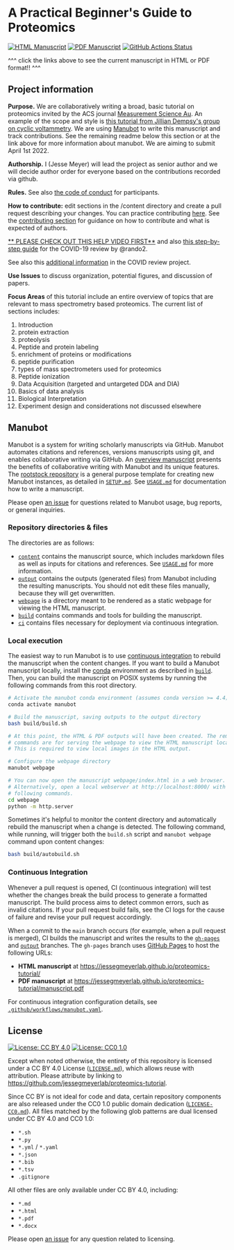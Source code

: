 # A Practical Beginner's Guide to Proteomics

<!-- usage note: edit the H1 title above to personalize the manuscript -->

[![HTML Manuscript](https://img.shields.io/badge/manuscript-HTML-blue.svg)](https://jessegmeyerlab.github.io/proteomics-tutorial/)
[![PDF Manuscript](https://img.shields.io/badge/manuscript-PDF-blue.svg)](https://jessegmeyerlab.github.io/proteomics-tutorial/manuscript.pdf)
[![GitHub Actions Status](https://github.com/jessegmeyerlab/proteomics-tutorial/workflows/Manubot/badge.svg)](https://github.com/jessegmeyerlab/proteomics-tutorial/actions)

^^^ click the links above to see the current manuscript in HTML or PDF format!! ^^^

## Project information

**Purpose.** We are collaboratively writing a broad, basic tutorial on proteomics invited by the ACS journal [Measurement Science Au](https://pubs.acs.org/journal/amachv). An example of the scope and style is [this tutorial from Jillian Dempsy's group on cyclic voltammetry](https://pubs.acs.org/doi/full/10.1021/acs.jchemed.7b00361). We are using [Manubot](https://github.com/manubot/manubot) to write this manuscript and track contributions. See the remaining readme below this section or at the link above for more information about manubot. We are aiming to submit April 1st 2022. 

**Authorship.** I (Jesse Meyer) will lead the project as senior author and we will decide author order for everyone based on the contributions recorded via github. 

**Rules.** 
See also [the code of conduct](https://github.com/jessegmeyerlab/proteomics-tutorial/blob/main/CODE_OF_CONDUCT.md) for participants. 

**How to contribute:** edit sections in the /content directory and create a pull request describing your changes. You can practice contributing [here](https://github.com/manubot/try-manubot). 
See the [contributing section](https://github.com/jessegmeyerlab/proteomics-tutorial/blob/main/contributing.md) for guidance on how to contribute and what is expected of authors. 

[** PLEASE CHECK OUT THIS HELP VIDEO FIRST**](https://manubot.org/docs/getting-started.html) and also [this step-by-step guide](https://github.com/greenelab/covid19-review/blob/master/CONTRIBUTING.md) for the COVID-19 review by @rando2.

See also this [additional information](https://github.com/greenelab/covid19-review/blob/master/INSTRUCTIONS.md) in the COVID review project.

**Use Issues** to discuss organization, potential figures, and discussion of papers.

**Focus Areas** of this tutorial include an entire overview of topics that are relevant to mass spectrometry based proteomics. The current list of sections includes:

1. Introduction
2. protein extraction
3. proteolysis
4. Peptide and protein labeling
5. enrichment of proteins or modifications 
6. peptide purification
7. types of mass spectrometers used for proteomics
8. Peptide ionization
9. Data Acquisition (targeted and untargeted DDA and DIA)
10. Basics of data analysis
11. Biological Interpretation
12. Experiment design and considerations not discussed elsewhere


## Manubot

<!-- usage note: do not edit this section -->

Manubot is a system for writing scholarly manuscripts via GitHub.
Manubot automates citations and references, versions manuscripts using git, and enables collaborative writing via GitHub.
An [overview manuscript](https://greenelab.github.io/meta-review/ "Open collaborative writing with Manubot") presents the benefits of collaborative writing with Manubot and its unique features.
The [rootstock repository](https://git.io/fhQH1) is a general purpose template for creating new Manubot instances, as detailed in [`SETUP.md`](SETUP.md).
See [`USAGE.md`](USAGE.md) for documentation how to write a manuscript.

Please open [an issue](https://git.io/fhQHM) for questions related to Manubot usage, bug reports, or general inquiries.

### Repository directories & files

The directories are as follows:

+ [`content`](content) contains the manuscript source, which includes markdown files as well as inputs for citations and references.
  See [`USAGE.md`](USAGE.md) for more information.
+ [`output`](output) contains the outputs (generated files) from Manubot including the resulting manuscripts.
  You should not edit these files manually, because they will get overwritten.
+ [`webpage`](webpage) is a directory meant to be rendered as a static webpage for viewing the HTML manuscript.
+ [`build`](build) contains commands and tools for building the manuscript.
+ [`ci`](ci) contains files necessary for deployment via continuous integration.

### Local execution

The easiest way to run Manubot is to use [continuous integration](#continuous-integration) to rebuild the manuscript when the content changes.
If you want to build a Manubot manuscript locally, install the [conda](https://conda.io) environment as described in [`build`](build).
Then, you can build the manuscript on POSIX systems by running the following commands from this root directory.

```sh
# Activate the manubot conda environment (assumes conda version >= 4.4)
conda activate manubot

# Build the manuscript, saving outputs to the output directory
bash build/build.sh

# At this point, the HTML & PDF outputs will have been created. The remaining
# commands are for serving the webpage to view the HTML manuscript locally.
# This is required to view local images in the HTML output.

# Configure the webpage directory
manubot webpage

# You can now open the manuscript webpage/index.html in a web browser.
# Alternatively, open a local webserver at http://localhost:8000/ with the
# following commands.
cd webpage
python -m http.server
```

Sometimes it's helpful to monitor the content directory and automatically rebuild the manuscript when a change is detected.
The following command, while running, will trigger both the `build.sh` script and `manubot webpage` command upon content changes:

```sh
bash build/autobuild.sh
```

### Continuous Integration

Whenever a pull request is opened, CI (continuous integration) will test whether the changes break the build process to generate a formatted manuscript.
The build process aims to detect common errors, such as invalid citations.
If your pull request build fails, see the CI logs for the cause of failure and revise your pull request accordingly.

When a commit to the `main` branch occurs (for example, when a pull request is merged), CI builds the manuscript and writes the results to the [`gh-pages`](https://github.com/jessegmeyerlab/proteomics-tutorial/tree/gh-pages) and [`output`](https://github.com/jessegmeyerlab/proteomics-tutorial/tree/output) branches.
The `gh-pages` branch uses [GitHub Pages](https://pages.github.com/) to host the following URLs:

+ **HTML manuscript** at https://jessegmeyerlab.github.io/proteomics-tutorial/
+ **PDF manuscript** at https://jessegmeyerlab.github.io/proteomics-tutorial/manuscript.pdf

For continuous integration configuration details, see [`.github/workflows/manubot.yaml`](.github/workflows/manubot.yaml).

## License

<!--
usage note: edit this section to change the license of your manuscript or source code changes to this repository.
We encourage users to openly license their manuscripts, which is the default as specified below.
-->

[![License: CC BY 4.0](https://img.shields.io/badge/License%20All-CC%20BY%204.0-lightgrey.svg)](http://creativecommons.org/licenses/by/4.0/)
[![License: CC0 1.0](https://img.shields.io/badge/License%20Parts-CC0%201.0-lightgrey.svg)](https://creativecommons.org/publicdomain/zero/1.0/)

Except when noted otherwise, the entirety of this repository is licensed under a CC BY 4.0 License ([`LICENSE.md`](LICENSE.md)), which allows reuse with attribution.
Please attribute by linking to https://github.com/jessegmeyerlab/proteomics-tutorial.

Since CC BY is not ideal for code and data, certain repository components are also released under the CC0 1.0 public domain dedication ([`LICENSE-CC0.md`](LICENSE-CC0.md)).
All files matched by the following glob patterns are dual licensed under CC BY 4.0 and CC0 1.0:

+ `*.sh`
+ `*.py`
+ `*.yml` / `*.yaml`
+ `*.json`
+ `*.bib`
+ `*.tsv`
+ `.gitignore`

All other files are only available under CC BY 4.0, including:

+ `*.md`
+ `*.html`
+ `*.pdf`
+ `*.docx`

Please open [an issue](https://github.com/jessegmeyerlab/proteomics-tutorial/issues) for any question related to licensing.
